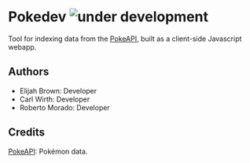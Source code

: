 Pokedev ![under development](https://img.shields.io/badge/coverage-5%25-red)
====

Tool for indexing data from the [PokeAPI](http://pokeapi.co/), built as a client-side Javascript webapp.

Authors
---
- Elijah Brown: Developer
- Carl Wirth: Developer
- Roberto Morado: Developer

Credits
---
[PokeAPI](http://pokeapi.co/): Pokémon data.
